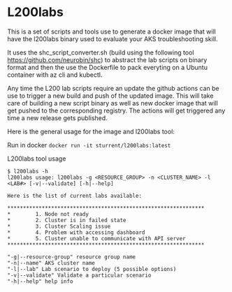 # L200labs

This is a set of scripts and tools use to generate a docker image that will have the l200labs binary used to evaluate your AKS troubleshooting skill.

It uses the shc_script_converter.sh (build using the following tool https://github.com/neurobin/shc) to abstract the lab scripts on binary format and then the use the Dockerfile to pack everyting on a Ubuntu container with az cli and kubectl.

Any time the L200 lab scripts require an update the github actions can be use to trigger a new build and push of the updated image.
This will take care of building a new script binary as well as new docker image that will get pushed to the corresponding registry.
The actions will get triggered any time a new release gets published.

Here is the general usage for the image and l200labs tool:

Run in docker
```docker run -it sturrent/l200labs:latest```

L200labs tool usage
```
$ l200labs -h
l200labs usage: l200labs -g <RESOURCE_GROUP> -n <CLUSTER_NAME> -l <LAB#> [-v|--validate] [-h|--help]

Here is the list of current labs available:

***************************************************************
*        1. Node not ready
*        2. Cluster is in failed state
*        3. Cluster Scaling issue
*        4. Problem with accessing dashboard
*        5. Cluster unable to communicate with API server
***************************************************************

"-g|--resource-group" resource group name
"-n|--name" AKS cluster name
"-l|--lab" Lab scenario to deploy (5 possible options)
"-v|--validate" Validate a particular scenario
"-h|--help" help info
```
